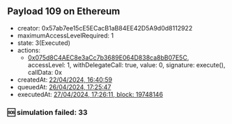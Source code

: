 ## Payload 109 on Ethereum

- creator: 0x57ab7ee15cE5ECacB1aB84EE42D5A9d0d8112922
- maximumAccessLevelRequired: 1
- state: 3(Executed)
- actions:
  - [0x075d8C4AEC8e3aCc7b3689E064D838ca8bB07E5C](https://etherscan.io/tx/0x075d8C4AEC8e3aCc7b3689E064D838ca8bB07E5C), accessLevel: 1, withDelegateCall: true, value: 0, signature: execute(), callData: 0x
- createdAt: [22/04/2024, 16:40:59](https://etherscan.io/tx/0x15dd7170f5602df1fd4d0b0c139826ebbd06efe1cf48b056f91fc819031b3eb2)
- queuedAt: [26/04/2024, 17:25:47](https://etherscan.io/tx/0x560c07f9b403c970cc6f2e04e2bd6c2a01355fbddcf481e9522a0d997c2a7a43)
- executedAt: [27/04/2024, 17:26:11, block: 19748146](https://etherscan.io/tx/0xa3a9e0390b3d9d8412b3c9171dcfc3c712be47b9f97b2e130ecae42282f9f8c4)

### :sos: simulation failed: 33
